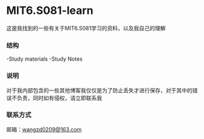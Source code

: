 # MIT6.S081-learn
这是我找到的一些有关于MIT6.S081学习的资料，以及我自己的理解





### 结构

-Study materials
-Study Notes

### 说明

对于我内部包含的一些其他博客我仅仅是为了防止丢失才进行保存，对于其中的错误不负责，同时如有侵权，请立即联系我

### 联系方式

邮箱：wangzd0209@163.com
